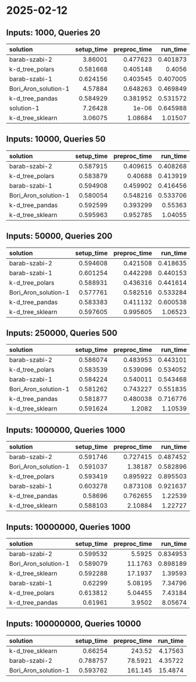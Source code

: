 # 2025-02-12

## Inputs: 1000, Queries 20

| solution             |   setup_time |   preproc_time |   run_time |
|:---------------------|-------------:|---------------:|-----------:|
| barab-szabi-2        |     3.86001  |       0.477623 |   0.401873 |
| k-d_tree_polars      |     0.581668 |       0.405148 |   0.4056   |
| barab-szabi-1        |     0.624156 |       0.403545 |   0.407005 |
| Bori_Aron_solution-1 |     4.57884  |       0.648263 |   0.469849 |
| k-d_tree_pandas      |     0.584929 |       0.381952 |   0.531572 |
| solution-1           |     7.26428  |       1e-06    |   0.645988 |
| k-d_tree_sklearn     |     3.06075  |       1.08684  |   1.01507  |

## Inputs: 10000, Queries 50

| solution             |   setup_time |   preproc_time |   run_time |
|:---------------------|-------------:|---------------:|-----------:|
| barab-szabi-2        |     0.587915 |       0.409615 |   0.408268 |
| k-d_tree_polars      |     0.583879 |       0.40688  |   0.413919 |
| barab-szabi-1        |     0.594908 |       0.459902 |   0.416456 |
| Bori_Aron_solution-1 |     0.580054 |       0.548216 |   0.533706 |
| k-d_tree_pandas      |     0.592599 |       0.393299 |   0.55363  |
| k-d_tree_sklearn     |     0.595963 |       0.952785 |   1.04055  |

## Inputs: 50000, Queries 200

| solution             |   setup_time |   preproc_time |   run_time |
|:---------------------|-------------:|---------------:|-----------:|
| barab-szabi-2        |     0.594608 |       0.421508 |   0.418635 |
| barab-szabi-1        |     0.601254 |       0.442298 |   0.440153 |
| k-d_tree_polars      |     0.588931 |       0.436316 |   0.441614 |
| Bori_Aron_solution-1 |     0.577761 |       0.582516 |   0.533284 |
| k-d_tree_pandas      |     0.583383 |       0.411132 |   0.600538 |
| k-d_tree_sklearn     |     0.597605 |       0.995605 |   1.06523  |

## Inputs: 250000, Queries 500

| solution             |   setup_time |   preproc_time |   run_time |
|:---------------------|-------------:|---------------:|-----------:|
| barab-szabi-2        |     0.586074 |       0.483953 |   0.443101 |
| k-d_tree_polars      |     0.583539 |       0.539096 |   0.534052 |
| barab-szabi-1        |     0.584224 |       0.540011 |   0.543468 |
| Bori_Aron_solution-1 |     0.581262 |       0.743227 |   0.551835 |
| k-d_tree_pandas      |     0.581877 |       0.480038 |   0.716776 |
| k-d_tree_sklearn     |     0.591624 |       1.2082   |   1.10539  |

## Inputs: 1000000, Queries 1000

| solution             |   setup_time |   preproc_time |   run_time |
|:---------------------|-------------:|---------------:|-----------:|
| barab-szabi-2        |     0.591746 |       0.727415 |   0.487452 |
| Bori_Aron_solution-1 |     0.591037 |       1.38187  |   0.582896 |
| k-d_tree_polars      |     0.593419 |       0.895922 |   0.895503 |
| barab-szabi-1        |     0.603278 |       0.873108 |   0.921637 |
| k-d_tree_pandas      |     0.58696  |       0.762655 |   1.22539  |
| k-d_tree_sklearn     |     0.588103 |       2.10884  |   1.22727  |

## Inputs: 10000000, Queries 1000

| solution             |   setup_time |   preproc_time |   run_time |
|:---------------------|-------------:|---------------:|-----------:|
| barab-szabi-2        |     0.599532 |        5.5925  |   0.834953 |
| Bori_Aron_solution-1 |     0.589079 |       11.1763  |   0.898189 |
| k-d_tree_sklearn     |     0.592288 |       17.1937  |   1.39593  |
| barab-szabi-1        |     0.62299  |        5.08195 |   7.34796  |
| k-d_tree_polars      |     0.613812 |        5.04455 |   7.43184  |
| k-d_tree_pandas      |     0.61961  |        3.9502  |   8.05674  |

## Inputs: 100000000, Queries 10000

| solution             |   setup_time |   preproc_time |   run_time |
|:---------------------|-------------:|---------------:|-----------:|
| k-d_tree_sklearn     |     0.66254  |       243.52   |    4.17563 |
| barab-szabi-2        |     0.788757 |        78.5921 |    4.35722 |
| Bori_Aron_solution-1 |     0.593762 |       161.145  |   15.4874  |